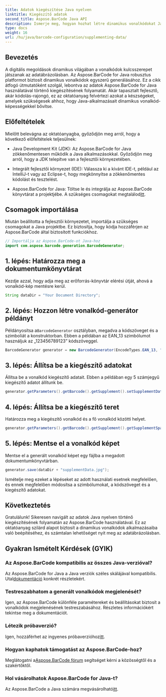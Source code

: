 ```yaml
---
title: Adatok kiegészítése Java nyelven
linktitle: Kiegészítő adatok
second_title: Aspose.BarCode Java API
description: Ismerje meg, hogyan hozhat létre dinamikus vonalkódokat Java nyelven az Aspose.BarCode segítségével. Útmutató lépésről lépésre az adatok EAN_13 szimbólummal való kiegészítéséhez.
type: docs
weight: 16
url: /hu/java/barcode-configuration/supplementing-data/
---
```


## Bevezetés

A digitális megoldások dinamikus világában a vonalkódok kulcsszerepet játszanak az adatábrázolásban. Az Aspose.BarCode for Java robusztus platformot biztosít dinamikus vonalkódok egyszerű generálásához. Ez a cikk átfogó útmutatóként szolgál, lebontva az adatok Aspose.BarCode for Java használatával történő kiegészítésének folyamatát. Akár tapasztalt fejlesztő, akár kódolás-rajongó, ez az oktatóanyag felvértezi azokat a készségeket, amelyek szükségesek ahhoz, hogy Java-alkalmazásait dinamikus vonalkód-képességekkel bővítse.

## Előfeltételek

Mielőtt belevágna az oktatóanyagba, győződjön meg arról, hogy a következő előfeltételek teljesülnek:

- Java Development Kit (JDK): Az Aspose.BarCode for Java zökkenőmentesen működik a Java alkalmazásokkal. Győződjön meg arról, hogy a JDK telepítve van a fejlesztői környezetében.

- Integrált fejlesztői környezet (IDE): Válassza ki a kívánt IDE-t, például az IntelliJ-t vagy az Eclipse-t, hogy megkönnyítse a zökkenőmentes kódolást és tesztelést.

- Aspose.BarCode for Java: Töltse le és integrálja az Aspose.BarCode könyvtárat a projektjébe. A szükséges csomagokat megtalálod[itt](https://releases.aspose.com/barcode/java/).

## Csomagok importálása

Miután beállította a fejlesztői környezetet, importálja a szükséges csomagokat a Java projektbe. Ez biztosítja, hogy kódja hozzáférjen az Aspose.BarCode által biztosított funkciókhoz.

```java
// Importálja az Aspose.BarCode-ot Java-hoz
import com.aspose.barcode.generation.BarcodeGenerator;
```

## 1. lépés: Határozza meg a dokumentumkönyvtárat

Kezdje azzal, hogy adja meg az erőforrás-könyvtár elérési útját, ahová a vonalkód-kép mentésre kerül.

```java
String dataDir = "Your Document Directory";
```

## 2. lépés: Hozzon létre vonalkód-generátor példányt

 Példányosítsa a`BarcodeGenerator` osztályban, megadva a kódszöveget és a szimboliát a konstruktorban. Ebben a példában az EAN_13 szimbólumot használjuk az „123456789123” kódszöveggel.

```java
BarcodeGenerator generator = new BarcodeGenerator(EncodeTypes.EAN_13, "123456789123");
```

## 3. lépés: Állítsa be a kiegészítő adatokat

Állítsa be a vonalkód kiegészítő adatait. Ebben a példában egy 5 számjegyű kiegészítő adatot állítunk be.

```java
generator.getParameters().getBarcode().getSupplement().setSupplementData("12345");
```

## 4. lépés: Állítsa be a kiegészítő teret

Határozza meg a kiegészítő vonalkód és a fő vonalkód közötti helyet.

```java
generator.getParameters().getBarcode().getSupplement().getSupplementSpace().setPoint(2.0f);
```

## 5. lépés: Mentse el a vonalkód képet

Mentse el a generált vonalkód képet egy fájlba a megadott dokumentumkönyvtárban.

```java
generator.save(dataDir + "supplementData.jpg");
```

Ismételje meg ezeket a lépéseket az adott használati esetnek megfelelően, és ennek megfelelően módosítsa a szimbólumokat, a kódszöveget és a kiegészítő adatokat.

## Következtetés

Gratulálunk! Sikeresen navigált az adatok Java nyelven történő kiegészítésének folyamatán az Aspose.BarCode használatával. Ez az oktatóanyag szilárd alapot biztosít a dinamikus vonalkódok alkalmazásaiba való beépítéséhez, és számtalan lehetőséget nyit meg az adatábrázolásban.

## Gyakran Ismételt Kérdések (GYIK)

### Az Aspose.BarCode kompatibilis az összes Java-verzióval?
 Az Aspose.BarCode for Java a Java verziók széles skálájával kompatibilis. Utal[dokumentáció](https://reference.aspose.com/barcode/java/) konkrét részletekért.

### Testreszabhatom a generált vonalkódok megjelenését?
Igen, az Aspose.BarCode különféle paramétereket és beállításokat biztosít a vonalkódok megjelenésének testreszabásához. Részletes információkért tekintse meg a dokumentációt.

### Létezik próbaverzió?
Igen, hozzáférhet az ingyenes próbaverzióhoz[itt](https://releases.aspose.com/).

### Hogyan kaphatok támogatást az Aspose.BarCode-hoz?
 Meglátogatni a[Aspose.BarCode fórum](https://forum.aspose.com/c/barcode/13) segítséget kérni a közösségtől és a szakértőktől.

### Hol vásárolhatok Aspose.BarCode for Java-t?
 Az Aspose.BarCode a Java számára megvásárolható[itt](https://purchase.aspose.com/buy).



